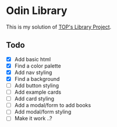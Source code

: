 # Odin Library

This is my solution of [TOP's Library Project](https://www.theodinproject.com/lessons/node-path-javascript-library).

## Todo
- [x] Add basic html
- [x] Find a color palette
- [x] Add nav styling
- [x] Find a background
- [ ] Add button styling
- [ ] Add example cards
- [ ] Add card styling
- [ ] Add a modal/form to add books
- [ ] Add modal/form styling
- [ ] Make it work ..?